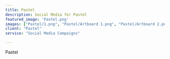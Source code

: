 ```yaml
---
title: Pastel
description: Social Media for Pastel
featured_image: 'Pastel.png'
images: ["Pastel/1.png", "Pastel/Artboard 1.png", "Pastel/Artboard 2.png", "Pastel/Artboard 3.png", "Pastel/Artboard 5.png", "Pastel/Artboard 6.png", "Pastel/Artboard 7.png","Pastel/Artboard 9.png","Pastel/Artboard 10.png","Pastel/Artboard 11.png","Pastel/Artboard 12.png","Pastel/Artboard 13.png","Pastel/Artboard 14.png","Pastel/Artboard 15.png","Pastel/Artboard 16.png"]
client: "Pastel"
service: "Social Media Campaigns"

---
```

Pastel

